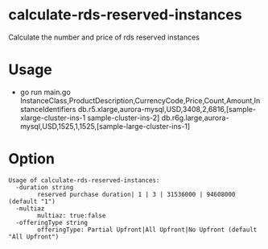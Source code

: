 # calculate-rds-reserved-instances

Calculate the number and price of rds reserved instances

# Usage
- go run main.go
  InstanceClass,ProductDescription,CurrencyCode,Price,Count,Amount,InstanceIdentifiers
  db.r5.xlarge,aurora-mysql,USD,3408,2,6816,[sample-xlarge-cluster-ins-1 sample-cluster-ins-2]
  db.r6g.large,aurora-mysql,USD,1525,1,1525,[sample-large-cluster-ins-1]

# Option

```shell
Usage of calculate-rds-reserved-instances:
  -duration string
    	reserved purchase duration| 1 | 3 | 31536000 | 94608000 (default "1")
  -multiaz
    	multiaz: true:false
  -offeringType string
    	offeringType: Partial Upfront|All Upfront|No Upfront (default "All Upfront")
```